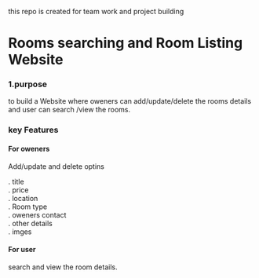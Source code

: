 this repo is created for team work and project building
<br>
<h1>Rooms searching and Room Listing  Website </h1>


<h3>1.purpose</h3>
to build a Website where oweners can add/update/delete the rooms details
and user can search /view the rooms.

<h3>key Features</h3>
<h4>For oweners </h4>
    Add/update and delete optins <br>

. title <br>
. price <br>
. location <br>
. Room type <br>
. oweners contact <br>
. other details <br>
. imges <br>

<h4>For user</h4>
search and view the room details.
    
